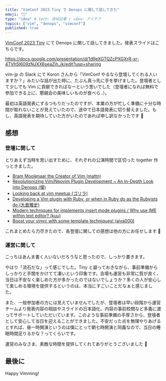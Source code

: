 ```yaml
---
title: "VimConf 2023 Tiny で Denops に関して話してきた"
emoji: "🍜"
type: "idea" # tech: 技術記事 / idea: アイデア
topics: ["vim", "denops", "vimconf"]
published: true
---
```


[VimConf 2023 Tiny](https://vimconf.org/2023/) にて Denops に関して話してきました。発表スライドはこちらです。

https://docs.google.com/presentation/d/1d9eXGTQZcPXGXrR-xr-4TVh5l609zNJXX6seaZih_ik/edit?usp=sharing

vim-jp の Slack にて Koron さんから「VimConf やるなら登壇してくれる人いますか？」みたいな話が出た時に、たぶん真っ先に手を挙げました。登壇者として少しでも Vim に貢献できればなーという思いでした（登壇者になれば無料で参加できる上に、懇親会の美味しいものが食べら..）。

最初は英語発表にするつもりだったのですが、本業の方が忙しく準備に十分な時間が取れないことが見えていたので、途中で日本語発表に切り替えました。もし、英語発表を期待していた方がいたのであれば申し訳なかったです 🙇

## 感想

### 登壇に関して

とりあえず当時を思い出すために、それぞれの公演時間で区切った togetter 作っときました。

- [Bram Moolenaar the Creator of Vim (mattn)](https://togetter.com/li/2261753)
- [Revolutionizing Vim/Neovim Plugin Development ~ An In-Depth Look into Denops (僕)](https://togetter.com/li/2261755)
- [Looking back at vim meetup (ゴリラ)](https://togetter.com/li/2261761)
- [Developing a Vim plugin with Ruby, or when in Ruby do as the Rubyists do (大倉雅史)](https://togetter.com/li/2261762)
- [Modern techniques for implements insert mode plugins / Why use IME within text editor? (kuu)](https://togetter.com/li/2261763)
- [Boost your vimrc with some template techniques! (aiya000)](https://togetter.com/li/2261765)

これまとめたら力尽きたので、各登壇に関しての感想は他の方にお任せします 🙏

### 運営に関して

こっちはあんま書く人いないだろうなと思ったので、しっかり書きます。

やはり「流石だな」って感じでした。Tiny と謳っておきながら、事前準備からしっかりと手間をかけてて凄いという印象です。会場も運営も非常に質が良く、当日は不安なく楽しめた方が多かったのではないでしょうか？多くの人が安心して楽しめる環境を提供するというのは、本当にすごいことだなぁと感じました。

また、一般参加者の方には見えていませんでしたが、登壇者は早い段階から運営チームより発表内容の相談やスライドの日本語化、内容の事前校閲など多義に渡ってサポートしていただいています。このような事前準備の手厚さから、登壇者として安心して当日を迎えることができました。不安だった点を無理やりあげるとすれば、昼一時開演というのは僕にとって朝七時開演と同義なので、当日の睡眠時間足りるかな？ってくらいです。

運営のみなさま、素敵な時間を提供してくれてありがとうございました 🙇

## 最後に

Happy Vimming!

